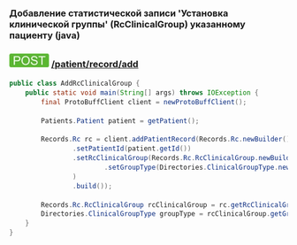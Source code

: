 ### Добавление статистической записи 'Установка клинической группы' (RcClinicalGroup) указанному пациенту (java)

### ![POST](../../../../../../img/post.png) [/patient/record/add](../../index.md)

```java
public class AddRcClinicalGroup {
    public static void main(String[] args) throws IOException {
        final ProtoBuffClient client = newProtoBuffClient();

        Patients.Patient patient = getPatient();

        Records.Rc rc = client.addPatientRecord(Records.Rc.newBuilder()
                .setPatientId(patient.getId())
                .setRcClinicalGroup(Records.Rc.RcClinicalGroup.newBuilder()
                        .setGroupType(Directories.ClinicalGroupType.newBuilder().setCode("NONE"))
                )
                .build());

        Records.Rc.RcClinicalGroup rcClinicalGroup = rc.getRcClinicalGroup();
        Directories.ClinicalGroupType groupType = rcClinicalGroup.getGroupType();
    }
}

```
